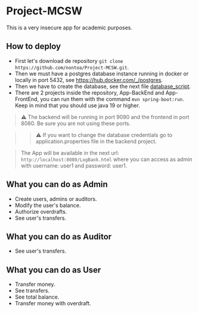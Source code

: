 # Project-MCSW

This is a very insecure app for academic purposes.

## How to deploy

- First let's download de repository ```git clone https://github.com/nontoa/Project-MCSW.git```.
- Then we must have a postgres database instance running in docker or locally in port 5432, see https://hub.docker.com/_/postgres.
- Then we have to create the database, see the next file [database_script](database.sql).
- There are 2 projects inside the repository, App-BackEnd and App-FrontEnd, you can run them with the command ```mvn spring-boot:run```. Keep in mind that you should use java 19 or higher.

> ⚠️ The backend will be running in port 9090 and the frontend in port 8080. Be sure you are not using these ports.
 
>> ⚠️ If you want to change the database credentials go to application.properties file in the backend project.

>  The App will be available in the next url: ```http://localhost:8080/LogBank.html``` where you can access as admin with username: user1 and password: user1.

## What you can do as Admin

- Create users, admins or auditors.
- Modify the user's balance.
- Authorize overdrafts.
- See user's transfers.

## What you can do as Auditor

- See user's transfers.

## What you can do as User

- Transfer money.
- See transfers.
- See total balance.
- Transfer money with overdraft.

